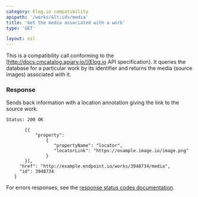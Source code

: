 ```yaml
---
category: Elog.io compatibility
apipath: '/works/&lt;id>/media'
title: 'Get the media associated with a work'
type: 'GET'

layout: nil
---
```


This is a compatibility call conforming to the
[http://docs.cmcatalog.apiary.io/](Elog.io API specification). It queries
the database for a particular work by its identifier and returns the media
(source images) associated with it.

### Response

Sends back information with a location annotation giving the link to
the source work.

```Status: 200 OK```
```{ "annotations":
       [{
           "property":
               {
                  "propertyName": "locator",
                  "locatorLink": "https://example.image.io/image.png"
               }
       }],
     "href": "http://example.endpoint.io/works/3948734/media",
     "id": 3948734
   }
```

For errors responses, see the [response status codes documentation](#response-status-codes).
